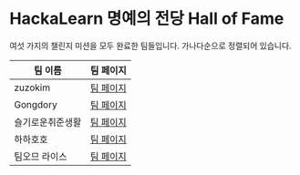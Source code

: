 # HackaLearn 명예의 전당 Hall of Fame #

여섯 가지의 챌린지 미션을 모두 완료한 팀들입니다. 가나다순으로 정렬되어 있습니다.

| 팀 이름 | 팀 페이지 |
| ------- | --------- |
| zuzokim | [팀 페이지](./teams/zuzokim.md) |
| Gongdory | [팀 페이지](./teams/Gongdory.md) |
| 슬기로운취준생활 | [팀 페이지](./teams/슬기로운취준생활.md) |
| 하하호호 | [팀 페이지](./teams/하하호호.md) |
| 팀오므 라이스 | [팀 페이지](./teams/팀오므%20라이스.md) |